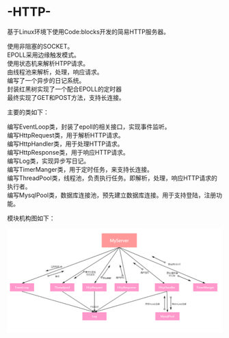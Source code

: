 # -HTTP-
基于Linux环境下使用Code:blocks开发的简易HTTP服务器。  
  
使用非阻塞的SOCKET。  
EPOLL采用边缘触发模式。  
使用状态机来解析HTPP请求。  
由线程池来解析，处理，响应请求。  
编写了一个异步的日记系统。  
封装红黑树实现了一个配合EPOLL的定时器   
最终实现了GET和POST方法，支持长连接。   
  
  
主要的类如下：  

编写EventLoop类，封装了epoll的相关接口，实现事件监听。  
编写HttpRequest类，用于解析HTTP请求。  
编写HttpHandler类，用于处理HTTP请求。  
编写HttpResponse类，用于响应HTTP请求。  
编写Log类，实现异步写日记。  
编写TimerManger类，用于定时任务，来支持长连接。  
编写ThreadPool类，线程池，负责执行任务。即解析，处理，响应HTTP请求的执行者。  
编写MysqlPool类，数据库连接池，预先建立数据库连接。用于支持登陆，注册功能。  

  
模块机构图如下：

![Image text](https://github.com/myandsql/-HTTP-/blob/main/%E6%A8%A1%E5%9D%97%E7%BB%93%E6%9E%84.PNG)
